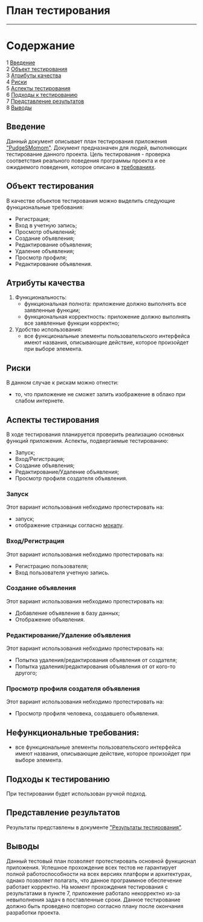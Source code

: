 # План тестирования
---

# Содержание
1 [Введение](#introduction)  
2 [Объект тестирования](#items)  
3 [Атрибуты качества](#quality)  
4 [Риски](#risk)  
5 [Аспекты тестирования](#features)  
6 [Подходы к тестированию](#approach)  
7 [Представление результатов](#pass)  
8 [Выводы](#conclusion)

<a name="introduction"/>

## Введение

Данный документ описывает план тестирования приложения ["PudgeSMomom"](https://github.com/MihailShichko/PudgeSMomom/tree/main). Документ предназначен для людей, выполняющих тестирование данного проекта. Цель тестирования - проверка соответствия реального поведения программы проекта и ее ожидаемого поведения, которое описано в [требованиях](https://github.com/glestorn/EnjoyPlayer/blob/master/Documents/Requirements/RussianRequirementsDocument.md).

<a name="items"/>

## Объект тестирования

В качестве объектов тестирования можно выделить следующие функциональные требования:

* Регистрация;
* Вход в учетную запись;
* Просмотр объявлений;
* Создание объявления;
* Редактирование объявления;
* Удаление объявления;
* Просмотр профиля;
* Редактирование объявления.


<a name="quality"/>

## Атрибуты качества

1. Функциональность:
    - функциональная полнота: приложение должно выполнять все заявленные функции;
    - функциональная корректность: приложение должно выполнять все заявленные функции корректно;
2. Удобство использования:
    - все функциональные элементы пользовательского интерфейса имеют названия, описывающие действие, которое произойдет при выборе элемента.

<a name="risk"/>

## Риски

В данном случае к рискам можно отнести:
* то, что приложение не сможет залить изображение в облако при слабом интернете.

<a name="features"/>

## Аспекты тестирования

В ходе тестирования планируется проверить реализацию основных функций приложения. Аспекты, подвергаемые тестированию: 
* Запуск;  
* Вход/Регистрация;  
* Создание объявления;
* Редактирование/Удаление объявления;
* Просмотр профиля создателя объявления.

### Запуск
Этот вариант использования небходимо протестировать на:
* запуск;
* отображение страницы согласно [мокапу](https://github.com/glestorn/EnjoyPlayer/blob/master/Documents/Mockups/MainView.png).

### Вход/Регистрация
Этот вариант использования небходимо протестировать на:
* Регистрацию пользователя;  
* Вход пользователя учетную запись.  

### Создание объявления
Этот вариант использования небходимо протестировать на:
* Добавление объявление в базу данных;  
* Отображение объявления.  

### Редактирование/Удаление объявления
Этот вариант использования небходимо протестировать на:
* Попытка удаления/редактирования объявления от создателя;
* Попытка удаления/редактирования объявления от от кого-то другого;

### Просмотр профиля создателя объявления
Этот вариант использования небходимо протестировать на:
* Просмотр профиля человека, создавшего объявления.

## Нефункциональные требования:
* все функциональные элементы пользовательского интерфейса имеют названия, описывающие действие, которое произойдет при выборе элемента.

<a name="approach"/>

## Подходы к тестированию

При тестировании будет использован ручной подход.

<a name="pass"/>

## Представление результатов

Результаты представлены  в документе ["Результаты тестирования"](https://github.com/DanutaGagua/Personal-film-collection-manager/blob/master/Test%20results.md).

<a name="conclusion"/>

## Выводы

Данный тестовый план позволяет протестировать основной функционал приложения. Успешное прохождение всех тестов не гарантирует полной работоспособности на всех версиях платформ и архитектурах, однако позволяет полагать, что данное программное обеспечение работает корректно. На момент прохождения тестирования с результатами в пункте 7, приложение работало некорректно из-за невыполнения задач в поставленные сроки. Данное тестирование должно быть проведено повторно согласно плану после окончания разработки проекта.
